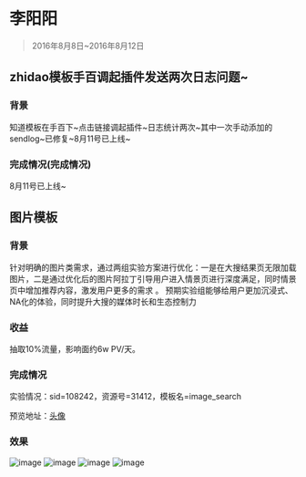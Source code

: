 # 李阳阳

> 2016年8月8日~2016年8月12日


## zhidao模板手百调起插件发送两次日志问题~
	
### 背景

知道模板在手百下~点击链接调起插件~日志统计两次~其中一次手动添加的sendlog~已修复~8月11号已上线~

### 完成情况(完成情况)


8月11号已上线~


## 图片模板

### 背景

针对明确的图片类需求，通过两组实验方案进行优化：一是在大搜结果页无限加载图片，二是通过优化后的图片阿拉丁引导用户进入情景页进行深度满足，同时情景页中增加推荐内容，激发用户更多的需求 。
预期实验组能够给用户更加沉浸式、NA化的体验，同时提升大搜的媒体时长和生态控制力

### 收益

抽取10%流量，影响面约6w PV/天。

### 完成情况

实验情况：sid=108242，资源号=31412，模板名=image_search 

预览地址：[头像](https://m.baidu.com/s?word=%E5%A4%B4%E5%83%8F&sid=108242)

### 效果

![image](http://gitlab.baidu.com/psfe/ala-weeklyreport/uploads/8049e47bfb9ae7150334ad09306fa0c7/image.png)
![image](http://gitlab.baidu.com/psfe/ala-weeklyreport/uploads/4ec4eb5526884deb71291696563b25cb/image.png)
![image](http://gitlab.baidu.com/psfe/ala-weeklyreport/uploads/0163d665e286766dca58e4d866622ede/image.png)
![image](http://gitlab.baidu.com/psfe/ala-weeklyreport/uploads/c7f4dcda33927238dd38cdd460cf270e/image.png)